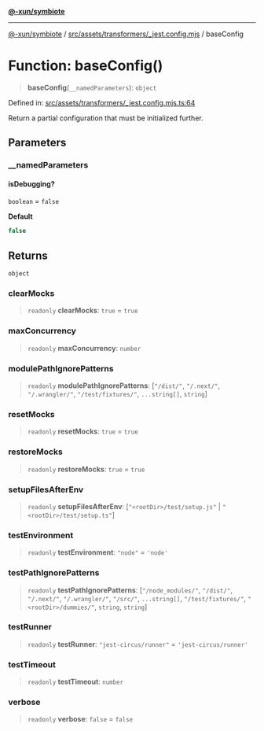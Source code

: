 [**@-xun/symbiote**](../../../../../README.md)

***

[@-xun/symbiote](../../../../../README.md) / [src/assets/transformers/\_jest.config.mjs](../README.md) / baseConfig

# Function: baseConfig()

> **baseConfig**(`__namedParameters`): `object`

Defined in: [src/assets/transformers/\_jest.config.mjs.ts:64](https://github.com/Xunnamius/symbiote/blob/25135a1844b8500302680a71b90428852179ec2c/src/assets/transformers/_jest.config.mjs.ts#L64)

Return a partial configuration that must be initialized further.

## Parameters

### \_\_namedParameters

#### isDebugging?

`boolean` = `false`

**Default**

```ts
false
```

## Returns

`object`

### clearMocks

> `readonly` **clearMocks**: `true` = `true`

### maxConcurrency

> `readonly` **maxConcurrency**: `number`

### modulePathIgnorePatterns

> `readonly` **modulePathIgnorePatterns**: \[`"/dist/"`, `"/.next/"`, `"/.wrangler/"`, `"/test/fixtures/"`, `...string[]`, `string`\]

### resetMocks

> `readonly` **resetMocks**: `true` = `true`

### restoreMocks

> `readonly` **restoreMocks**: `true` = `true`

### setupFilesAfterEnv

> `readonly` **setupFilesAfterEnv**: \[`"<rootDir>/test/setup.js"` \| `"<rootDir>/test/setup.ts"`\]

### testEnvironment

> `readonly` **testEnvironment**: `"node"` = `'node'`

### testPathIgnorePatterns

> `readonly` **testPathIgnorePatterns**: \[`"/node_modules/"`, `"/dist/"`, `"/.next/"`, `"/.wrangler/"`, `"/src/"`, `...string[]`, `"/test/fixtures/"`, `"<rootDir>/dummies/"`, `string`, `string`\]

### testRunner

> `readonly` **testRunner**: `"jest-circus/runner"` = `'jest-circus/runner'`

### testTimeout

> `readonly` **testTimeout**: `number`

### verbose

> `readonly` **verbose**: `false` = `false`

